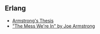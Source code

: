 ## Erlang

- [Armstrong's Thesis](http://erlang.org/download/armstrong_thesis_2003.pdf)
- ["The Mess We're In" by Joe Armstrong](https://www.youtube.com/watch?v=lKXe3HUG2l4)
